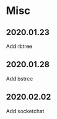 # Misc

## 2020.01.23
Add rbtree

## 2020.01.28
Add bstree

## 2020.02.02
Add socketchat

<script> alert("hi"); </script>
